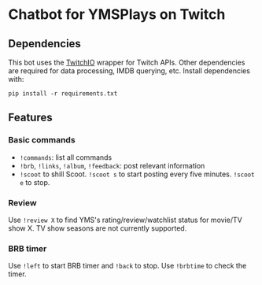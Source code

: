 # Chatbot for YMSPlays on Twitch

## Dependencies

This bot uses the [TwitchIO](https://github.com/PythonistaGuild/TwitchIO) wrapper for Twitch APIs. Other dependencies are required for data processing, IMDB querying, etc. Install dependencies with:

```
pip install -r requirements.txt
```

## Features

### Basic commands

- `!commands`: list all commands
- `!brb`, `!links`, `!album`, `!feedback`: post relevant information
- `!scoot` to shill Scoot. `!scoot s` to start posting every five minutes. `!scoot e` to stop.

### Review

Use `!review X` to find YMS's rating/review/watchlist status for movie/TV show X. TV show seasons are not currently supported.

### BRB timer

Use `!left` to start BRB timer and `!back` to stop. Use `!brbtime` to check the timer.
